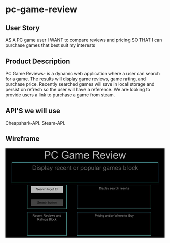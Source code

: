 # pc-game-review

## User Story
AS A PC game user 
I WANT to compare reviews and pricing
SO THAT I can purchase games that best suit my interests

## Product Description 
PC Game Reviews- is a dynamic web application where a user can search for a game. The results will display game reviews, game rating, and purchase price. Recently searched games will save in local storage and persist on refresh so the user will have a reference. We are looking to provide users a link to purchase a game from steam.

## API'S we will use
Cheapshark-API.  Steam-API. 

## Wireframe
![wireframe image](./assets/images/pc-game-reviews-wireframe.jpg)

